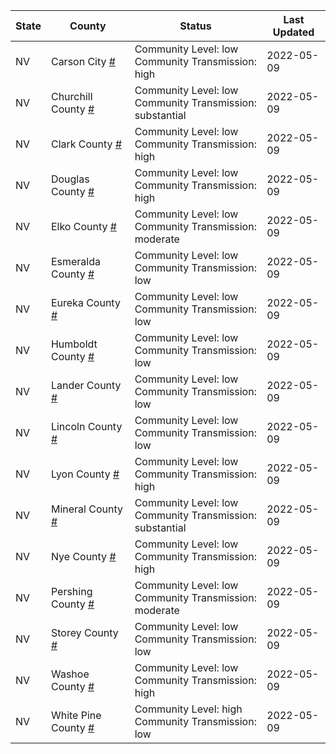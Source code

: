 State | County | Status | Last Updated
--- | --- | --- | --- 
NV | Carson City <a href="#carson_city">#</a> | <a name="carson_city"></a>Community Level: low<br/>Community Transmission: high | 2022-05-09
NV | Churchill County <a href="#churchill_county">#</a> | <a name="churchill_county"></a>Community Level: low<br/>Community Transmission: substantial | 2022-05-09
NV | Clark County <a href="#clark_county">#</a> | <a name="clark_county"></a>Community Level: low<br/>Community Transmission: high | 2022-05-09
NV | Douglas County <a href="#douglas_county">#</a> | <a name="douglas_county"></a>Community Level: low<br/>Community Transmission: high | 2022-05-09
NV | Elko County <a href="#elko_county">#</a> | <a name="elko_county"></a>Community Level: low<br/>Community Transmission: moderate | 2022-05-09
NV | Esmeralda County <a href="#esmeralda_county">#</a> | <a name="esmeralda_county"></a>Community Level: low<br/>Community Transmission: low | 2022-05-09
NV | Eureka County <a href="#eureka_county">#</a> | <a name="eureka_county"></a>Community Level: low<br/>Community Transmission: low | 2022-05-09
NV | Humboldt County <a href="#humboldt_county">#</a> | <a name="humboldt_county"></a>Community Level: low<br/>Community Transmission: low | 2022-05-09
NV | Lander County <a href="#lander_county">#</a> | <a name="lander_county"></a>Community Level: low<br/>Community Transmission: low | 2022-05-09
NV | Lincoln County <a href="#lincoln_county">#</a> | <a name="lincoln_county"></a>Community Level: low<br/>Community Transmission: low | 2022-05-09
NV | Lyon County <a href="#lyon_county">#</a> | <a name="lyon_county"></a>Community Level: low<br/>Community Transmission: high | 2022-05-09
NV | Mineral County <a href="#mineral_county">#</a> | <a name="mineral_county"></a>Community Level: low<br/>Community Transmission: substantial | 2022-05-09
NV | Nye County <a href="#nye_county">#</a> | <a name="nye_county"></a>Community Level: low<br/>Community Transmission: high | 2022-05-09
NV | Pershing County <a href="#pershing_county">#</a> | <a name="pershing_county"></a>Community Level: low<br/>Community Transmission: moderate | 2022-05-09
NV | Storey County <a href="#storey_county">#</a> | <a name="storey_county"></a>Community Level: low<br/>Community Transmission: low | 2022-05-09
NV | Washoe County <a href="#washoe_county">#</a> | <a name="washoe_county"></a>Community Level: low<br/>Community Transmission: high | 2022-05-09
NV | White Pine County <a href="#white_pine_county">#</a> | <a name="white_pine_county"></a>Community Level: high<br/>Community Transmission: low | 2022-05-09
